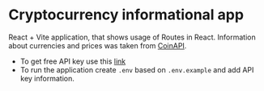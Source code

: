 # Cryptocurrency informational app
React + Vite application, that shows usage of Routes in React. Information about currencies and prices was taken from [CoinAPI](https://www.coinapi.io/).
- To get free API key use this [link](https://www.coinapi.io/get-free-api-key?product_id=market-data-api)
- To run the application create `.env` based on `.env.example` and add API key information.